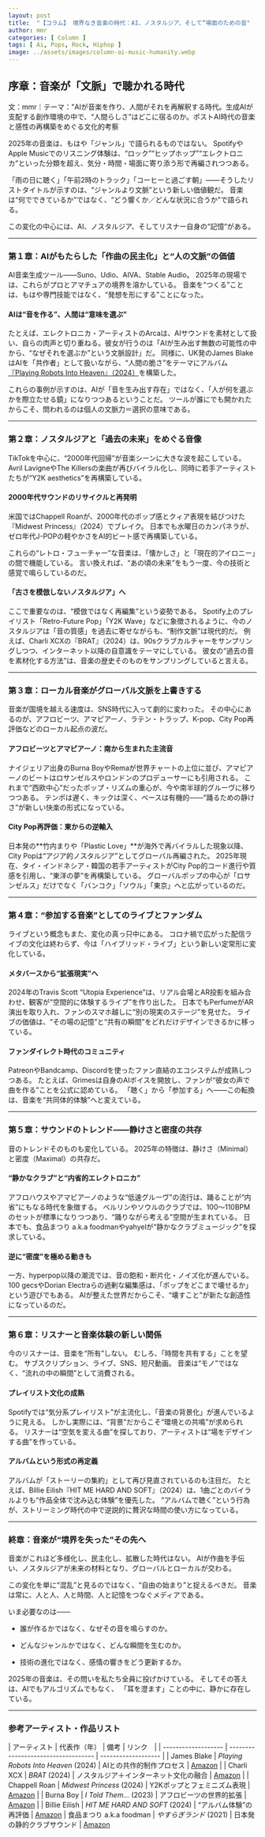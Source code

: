 ```yaml
---
layout: post
title:  "【コラム】 境界なき音楽の時代：AI、ノスタルジア、そして“場面のための音"
author: mmr
categories: [ Column ]
tags: [ Ai, Pops, Rock, Hiphop ]
image: ../assets/images/column-ai-music-humanity.webp
---
```


## 序章：音楽が「文脈」で聴かれる時代


文：mmr｜テーマ："AIが音楽を作り、人間がそれを再解釈する時代。生成AIが支配する創作環境の中で、“人間らしさ”はどこに宿るのか。ポストAI時代の音楽と感性の再構築をめぐる文化的考察

2025年の音楽は、もはや「ジャンル」で語られるものではない。
SpotifyやApple Musicでのリスニング体験は、“ロック”“ヒップホップ”“エレクトロニカ”といった分類を超え、気分・時間・場面に寄り添う形で再編されつつある。

「雨の日に聴く」「午前2時のトラック」「コーヒーと過ごす朝」――そうしたリストタイトルが示すのは、“ジャンルより文脈”という新しい価値観だ。
音楽は“何でできているか”ではなく、“どう響くか／どんな状況に合うか”で語られる。

この変化の中心には、AI、ノスタルジア、そしてリスナー自身の“記憶”がある。

---

<style type="text/css">

table, td, th {
border: 2px #111 solid;
width: auto;
padding: 10px; 
}
th {
background-color: #111;
color: #fff;
}
</style>


### 第１章：AIがもたらした「作曲の民主化」と“人の文脈”の価値

AI音楽生成ツール――Suno、Udio、AIVA、Stable Audio。
2025年の現場では、これらがプロとアマチュアの境界を溶かしている。
音楽を“つくる”ことは、もはや専門技能ではなく、“発想を形にする”ことになった。

#### AIは“音を作る”、人間は“意味を選ぶ”

たとえば、エレクトロニカ・アーティストのArcaは、AIサウンドを素材として扱い、自らの肉声と切り重ねる。彼女が行うのは「AIが生み出す無数の可能性の中から、“なぜそれを選ぶか”という文脈設計」だ。
同様に、UK発のJames BlakeはAIを「共作者」として扱いながら、“人間の脆さ”をテーマにアルバム[『Playing Robots Into Heaven』（2024）](https://amzn.to/3L1hE6D)を構築した。

これらの事例が示すのは、AIが「音を生み出す存在」ではなく、「人が何を選ぶかを際立たせる鏡」になりつつあるということだ。
ツールが誰にでも開かれたからこそ、問われるのは個人の文脈力＝選択の意味である。

---

### 第２章：ノスタルジアと「過去の未来」をめぐる音像

TikTokを中心に、“2000年代回帰”が音楽シーンに大きな波を起こしている。
Avril LavigneやThe Killersの楽曲が再びバイラル化し、同時に若手アーティストたちが“Y2K aesthetics”を再構築している。

#### 2000年代サウンドのリサイクルと再発明

米国ではChappell Roanが、2000年代のポップ感とクィア表現を結びつけた『Midwest Princess』（2024）でブレイク。
日本でも水曜日のカンパネラが、ゼロ年代J-POPの軽やかさをAI的ビート感で再構築している。

これらの“レトロ・フューチャー”な音楽は、「懐かしさ」と「現在的アイロニー」の間で機能している。
言い換えれば、“あの頃の未来”をもう一度、今の技術と感覚で鳴らしているのだ。

#### 「古さを模倣しないノスタルジア」へ

ここで重要なのは、“模倣ではなく再編集”という姿勢である。
Spotify上のプレイリスト「Retro-Future Pop」「Y2K Wave」などに象徴されるように、今のノスタルジアは「音の質感」を過去に寄せながらも、“制作文脈”は現代的だ。
例えば、Charli XCXの『BRAT』（2024）は、90sクラブカルチャーをサンプリングしつつ、インターネット以降の自意識をテーマにしている。
彼女の“過去の音を素材化する方法”は、音楽の歴史そのものをサンプリングしていると言える。

---

### 第３章：ローカル音楽がグローバル文脈を上書きする

音楽が国境を越える速度は、SNS時代に入って劇的に変わった。
その中心にあるのが、アフロビーツ、アマピアーノ、ラテン・トラップ、K-pop、City Pop再評価などのローカル起点の波だ。

#### アフロビーツとアマピアーノ：南から生まれた主流音

ナイジェリア出身のBurna BoyやRemaが世界チャートの上位に並び、アマピアーノのビートはロサンゼルスやロンドンのプロデューサーにも引用される。
これまで“西欧中心”だったポップ・リズムの重心が、今や南半球的グルーヴに移りつつある。
テンポは遅く、キックは深く、ベースは有機的――“踊るための静けさ”が新しい快楽の形式になっている。

#### City Pop再評価：東からの逆輸入

日本発の**竹内まりや「Plastic Love」**が海外で再バイラルした現象以降、City Popは“アジア的ノスタルジア”としてグローバル再編された。
2025年現在、タイ・インドネシア・韓国の若手アーティストがCity Pop的コード進行や質感を引用し、“東洋の夢”を再構築している。
グローバルポップの中心が「ロサンゼルス」だけでなく「バンコク」「ソウル」「東京」へと広がっているのだ。

---

### 第４章：“参加する音楽”としてのライブとファンダム

ライブという概念もまた、変化の真っ只中にある。
コロナ禍で広がった配信ライブの文化は終わらず、今は「ハイブリッド・ライブ」という新しい定常形に変化している。

#### メタバースから“拡張現実”へ

2024年のTravis Scott “Utopia Experience”は、リアル会場とAR投影を組み合わせ、観客が“空間的に体験するライブ”を作り出した。
日本でもPerfumeがAR演出を取り入れ、ファンのスマホ越しに“別の現実のステージ”を見せた。
ライブの価値は、“その場の記憶”と“共有の瞬間”をどれだけデザインできるかに移っている。

#### ファンダイレクト時代のコミュニティ

PatreonやBandcamp、Discordを使ったファン直結のエコシステムが成熟しつつある。
たとえば、Grimesは自身のAIボイスを開放し、ファンが“彼女の声で曲を作る”ことを公式に認めている。
「聴く」から「参加する」へ――この転換は、音楽を“共同体的体験”へと変えている。

---

### 第５章：サウンドのトレンド――静けさと密度の共存

音のトレンドそのものも変化している。
2025年の特徴は、静けさ（Minimal）と密度（Maximal）の共存だ。

#### “静かなクラブ”と“内省的エレクトロニカ”

アフロハウスやアマピアーノのような“低速グルーヴ”の流行は、踊ることが“内省”にもなる時代を象徴する。
ベルリンやソウルのクラブでは、100〜110BPMのセットが標準になりつつあり、“踊りながら考える”空間が生まれている。
日本でも、食品まつり a.k.a foodmanやyahyelが“静かなクラブミュージック”を探求している。

#### 逆に“密度”を極める動きも

一方、hyperpop以降の潮流では、音の飽和・断片化・ノイズ化が進んでいる。
100 gecsやDorian Electraらの過剰な編集感は、「ポップをどこまで壊せるか」という遊びでもある。
AIが整えた世界だからこそ、“壊すこと”が新たな創造性になっているのだ。

---

### 第６章：リスナーと音楽体験の新しい関係

今のリスナーは、音楽を“所有”しない。
むしろ、「時間を共有する」ことを望む。
サブスクリプション、ライブ、SNS、短尺動画。
音楽は“モノ”ではなく、“流れの中の瞬間”として消費される。

#### プレイリスト文化の成熟

Spotifyでは“気分系プレイリスト”が主流化し、「音楽の背景化」が進んでいるように見える。
しかし実際には、“背景”だからこそ“環境との共鳴”が求められる。
リスナーは“空気を変える曲”を探しており、アーティストは“場をデザインする曲”を作っている。

#### アルバムという形式の再定義

アルバムが「ストーリーの集約」として再び見直されているのも注目だ。
たとえば、Billie Eilish『HIT ME HARD AND SOFT』（2024）は、1曲ごとのバイラルよりも“作品全体で沈み込む体験”を優先した。
“アルバムで聴く”という行為が、ストリーミング時代の中で逆説的に贅沢な時間の使い方になっている。

---

### 終章：音楽が“境界を失った”その先へ

音楽がこれほど多様化し、民主化し、拡散した時代はない。
AIが作曲を手伝い、ノスタルジアが未来の材料となり、グローバルとローカルが交わる。

この変化を単に“混乱”と見るのではなく、“自由の始まり”と捉えるべきだ。
音楽は常に、人と人、人と時間、人と記憶をつなぐメディアである。

いま必要なのは――

- 誰が作るかではなく、なぜその音を鳴らすのか。

- どんなジャンルかではなく、どんな瞬間を生むのか。

- 技術の進化ではなく、感情の響きをどう更新するか。

2025年の音楽は、その問いを私たち全員に投げかけている。
そしてその答えは、AIでもアルゴリズムでもなく、
「耳を澄ます」ことの中に、静かに存在している。

---

### 参考アーティスト・作品リスト

| アーティスト              | 代表作（年）                              | 備考                  | リンク　|
| ------------------- | ----------------------------------- | ------------------- |
| James Blake         | *Playing Robots Into Heaven* (2024) | AIとの共作的制作プロセス       | [Amazon](https://amzn.to/3L1hE6D) |
| Charli XCX          | *BRAT* (2024)                       | ノスタルジア＋インターネット文化の融合 | [Amazon](https://amzn.to/4nlF6Jt) |
| Chappell Roan       | *Midwest Princess* (2024)           | Y2Kポップとフェミニズム表現     | [Amazon](https://amzn.to/4njo1Q5) |
| Burna Boy           | *I Told Them...* (2023)             | アフロビーツの世界的拡張        | [Amazon](https://amzn.to/4niVVVn) |
| Billie Eilish       | *HIT ME HARD AND SOFT* (2024)       | “アルバム体験”の再評価        | [Amazon](https://amzn.to/4ouVbx9)
| 食品まつり a.k.a foodman | *やすらぎランド* (2021)         | 日本発の静的クラブサウンド       | [Amazon](https://amzn.to/4ql8GkN)

